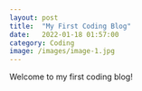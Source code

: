 ```yaml
---
layout: post
title:  "My First Coding Blog"
date:   2022-01-18 01:57:00
category: Coding
image: /images/image-1.jpg
---
```

Welcome to my first coding blog!